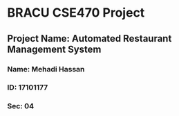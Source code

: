 # BRACU CSE470 Project

## Project Name: Automated Restaurant Management System

### Name: Mehadi Hassan
### ID: 17101177
### Sec: 04